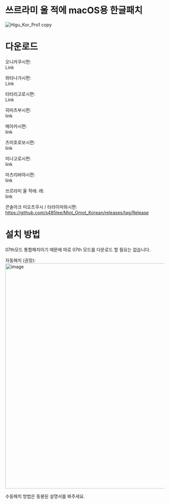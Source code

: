 # 쓰르라미 울 적에 macOS용 한글패치
![Higu_Kor_Pro1 copy](https://github.com/s485lee/Higurashi_Korean_Mac/assets/155126361/fd296659-d00e-46b6-91d2-07773c39f01a)

# 다운로드
오니카쿠시편:<br /> 
Link<br /> 

와타나가시편:<br /> 
Link<br /> 

타타리고로시편:<br /> 
Link<br /> 

히마츠부시편:<br /> 
link<br /> 

메아카시편:<br /> 
link<br /> 

츠미호로보시편:<br /> 
link<br /> 

미나고로시편:<br /> 
link<br /> 

마츠리바야시편:<br /> 
link<br /> 

쓰르라미 울 적에: 례:<br /> 
link<br /> 

콘솔아크 미오츠쿠시 / 타라이마와시편:<br /> 
https://github.com/s485lee/Miot_Omot_Korean/releases/tag/Release<br /> 

# 설치 방법
07th모드 통합패치이기 때문에 따로 07th 모드를 다운로드 할 필요는 없습니다. <br />

자동패치 (권장):<br /> 
<img width="712" alt="image" src="https://github.com/s485lee/Higurashi_Korean_Mac/assets/155126361/4c933404-6fea-44db-a629-b528e73077ff"><br /> 

수동패치 방법은 동봉된 설명서를 봐주세요.

